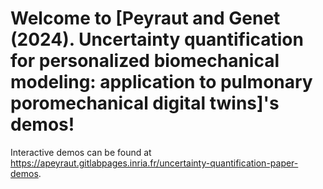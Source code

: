 # Welcome to [Peyraut and Genet (2024). Uncertainty quantification for personalized biomechanical modeling: application to pulmonary poromechanical digital twins]'s demos!

Interactive demos can be found at https://apeyraut.gitlabpages.inria.fr/uncertainty-quantification-paper-demos.
